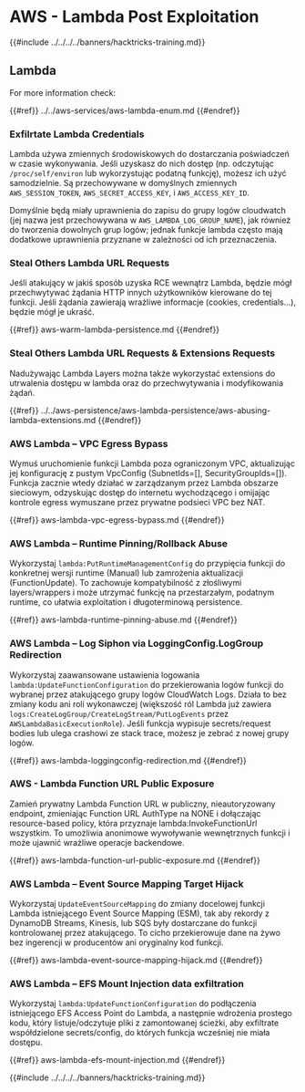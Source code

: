 # AWS - Lambda Post Exploitation

{{#include ../../../../banners/hacktricks-training.md}}

## Lambda

For more information check:

{{#ref}}
../../aws-services/aws-lambda-enum.md
{{#endref}}

### Exfilrtate Lambda Credentials

Lambda używa zmiennych środowiskowych do dostarczania poświadczeń w czasie wykonywania. Jeśli uzyskasz do nich dostęp (np. odczytując `/proc/self/environ` lub wykorzystując podatną funkcję), możesz ich użyć samodzielnie. Są przechowywane w domyślnych zmiennych `AWS_SESSION_TOKEN`, `AWS_SECRET_ACCESS_KEY`, i `AWS_ACCESS_KEY_ID`.

Domyślnie będą miały uprawnienia do zapisu do grupy logów cloudwatch (jej nazwa jest przechowywana w `AWS_LAMBDA_LOG_GROUP_NAME`), jak również do tworzenia dowolnych grup logów; jednak funkcje lambda często mają dodatkowe uprawnienia przyznane w zależności od ich przeznaczenia.

### Steal Others Lambda URL Requests

Jeśli atakujący w jakiś sposób uzyska RCE wewnątrz Lambda, będzie mógł przechwytywać żądania HTTP innych użytkowników kierowane do tej funkcji. Jeśli żądania zawierają wrażliwe informacje (cookies, credentials...), będzie mógł je ukraść.

{{#ref}}
aws-warm-lambda-persistence.md
{{#endref}}

### Steal Others Lambda URL Requests & Extensions Requests

Nadużywając Lambda Layers można także wykorzystać extensions do utrwalenia dostępu w lambda oraz do przechwytywania i modyfikowania żądań.

{{#ref}}
../../aws-persistence/aws-lambda-persistence/aws-abusing-lambda-extensions.md
{{#endref}}

### AWS Lambda – VPC Egress Bypass

Wymuś uruchomienie funkcji Lambda poza ograniczonym VPC, aktualizując jej konfigurację z pustym VpcConfig (SubnetIds=[], SecurityGroupIds=[]). Funkcja zacznie wtedy działać w zarządzanym przez Lambda obszarze sieciowym, odzyskując dostęp do internetu wychodzącego i omijając kontrole egress wymuszane przez prywatne podsieci VPC bez NAT.

{{#ref}}
aws-lambda-vpc-egress-bypass.md
{{#endref}}

### AWS Lambda – Runtime Pinning/Rollback Abuse

Wykorzystaj `lambda:PutRuntimeManagementConfig` do przypięcia funkcji do konkretnej wersji runtime (Manual) lub zamrożenia aktualizacji (FunctionUpdate). To zachowuje kompatybilność z złośliwymi layers/wrappers i może utrzymać funkcję na przestarzałym, podatnym runtime, co ułatwia exploitation i długoterminową persistence.

{{#ref}}
aws-lambda-runtime-pinning-abuse.md
{{#endref}}

### AWS Lambda – Log Siphon via LoggingConfig.LogGroup Redirection

Wykorzystaj zaawansowane ustawienia logowania `lambda:UpdateFunctionConfiguration` do przekierowania logów funkcji do wybranej przez atakującego grupy logów CloudWatch Logs. Działa to bez zmiany kodu ani roli wykonawczej (większość ról Lambda już zawiera `logs:CreateLogGroup/CreateLogStream/PutLogEvents` przez `AWSLambdaBasicExecutionRole`). Jeśli funkcja wypisuje secrets/request bodies lub ulega crashowi ze stack trace, możesz je zebrać z nowej grupy logów.

{{#ref}}
aws-lambda-loggingconfig-redirection.md
{{#endref}}

### AWS - Lambda Function URL Public Exposure

Zamień prywatny Lambda Function URL w publiczny, nieautoryzowany endpoint, zmieniając Function URL AuthType na NONE i dołączając resource-based policy, która przyznaje lambda:InvokeFunctionUrl wszystkim. To umożliwia anonimowe wywoływanie wewnętrznych funkcji i może ujawnić wrażliwe operacje backendowe.

{{#ref}}
aws-lambda-function-url-public-exposure.md
{{#endref}}

### AWS Lambda – Event Source Mapping Target Hijack

Wykorzystaj `UpdateEventSourceMapping` do zmiany docelowej funkcji Lambda istniejącego Event Source Mapping (ESM), tak aby rekordy z DynamoDB Streams, Kinesis, lub SQS były dostarczane do funkcji kontrolowanej przez atakującego. To cicho przekierowuje dane na żywo bez ingerencji w producentów ani oryginalny kod funkcji.

{{#ref}}
aws-lambda-event-source-mapping-hijack.md
{{#endref}}

### AWS Lambda – EFS Mount Injection data exfiltration

Wykorzystaj `lambda:UpdateFunctionConfiguration` do podłączenia istniejącego EFS Access Point do Lambda, a następnie wdrożenia prostego kodu, który listuje/odczytuje pliki z zamontowanej ścieżki, aby exfiltrate współdzielone secrets/config, do których funkcja wcześniej nie miała dostępu.

{{#ref}}
aws-lambda-efs-mount-injection.md
{{#endref}}



{{#include ../../../../banners/hacktricks-training.md}}
